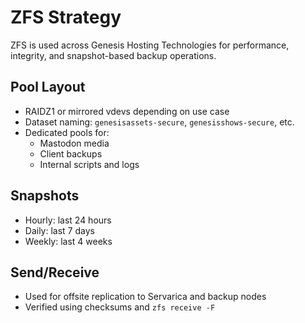 # ZFS Strategy

ZFS is used across Genesis Hosting Technologies for performance, integrity, and snapshot-based backup operations.

## Pool Layout

- RAIDZ1 or mirrored vdevs depending on use case
- Dataset naming: `genesisassets-secure`, `genesisshows-secure`, etc.
- Dedicated pools for:
  - Mastodon media
  - Client backups
  - Internal scripts and logs

## Snapshots

- Hourly: last 24 hours
- Daily: last 7 days
- Weekly: last 4 weeks

## Send/Receive

- Used for offsite replication to Servarica and backup nodes
- Verified using checksums and `zfs receive -F`
